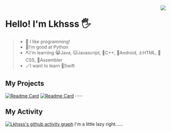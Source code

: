 <img align="right" src="https://github-readme-stats.vercel.app/api?username=Lkhsss&show_icons=true&theme=tokyonight">

# Hello! I'm Lkhsss 🖐️
> - 🤞 I like programming!
> - 🤙I'm good at Python
> - ⛏️I'm learning 😹Java, 🐱Javascript, 🐶C++, 🏸Android, ⚓HTML, 🏢CSS, 💾Assembler
> - 🪄I want to learn 🍎Swift


<!-- [![Top Langs](https://github-readme-stats.vercel.app/api/top-langs/?username=Lkhsss&hide=javascript,html,css,batchfile)](https://github.com/anuraghazra/github-readme-stats) -->

## My Projects

[![Readme Card](https://github-readme-stats.vercel.app/api/pin/?username=Lkhsss&repo=SecretChat)](https://github.com/Lkhsss/SecretChat)
[![Readme Card](https://github-readme-stats.vercel.app/api/pin/?username=Lkhsss&repo=163music-autocheckin)]([https://github.com/Lkhsss/163music-autocheckin)
······

## My Activity
[![Lkhsss's github activity graph](https://github-readme-activity-graph.cyclic.app/graph?username=Lkhsss)](https://github.com/Lkhsss)
I'm a little lazy right......
